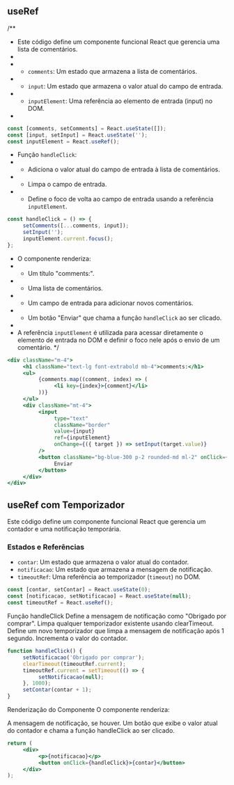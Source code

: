 ## useRef

/\*\*

-    Este código define um componente funcional React que gerencia uma lista de comentários.
-
-    -    `comments`: Um estado que armazena a lista de comentários.
-    -    `input`: Um estado que armazena o valor atual do campo de entrada.
-    -    `inputElement`: Uma referência ao elemento de entrada (input) no DOM.
-

```jsx
const [comments, setComments] = React.useState([]);
const [input, setInput] = React.useState('');
const inputElement = React.useRef();
```

-    Função `handleClick`:
-    -    Adiciona o valor atual do campo de entrada à lista de comentários.
-    -    Limpa o campo de entrada.
-    -    Define o foco de volta ao campo de entrada usando a referência `inputElement`.

```jsx
const handleClick = () => {
     setComments([...comments, input]);
     setInput('');
     inputElement.current.focus();
};
```

-    O componente renderiza:
-    -    Um título "comments:".
-    -    Uma lista de comentários.
-    -    Um campo de entrada para adicionar novos comentários.
-    -    Um botão "Enviar" que chama a função `handleClick` ao ser clicado.
-
-    A referência `inputElement` é utilizada para acessar diretamente o elemento de entrada no DOM e definir o foco nele após o envio de um comentário.
     \*/

```jsx
<div className="m-4">
     <h1 className="text-lg font-extrabold mb-4">comments:</h1>
     <ul>
          {comments.map((comment, index) => (
               <li key={index}>{comment}</li>
          ))}
     </ul>
     <div className="mt-4">
          <input
               type="text"
               className="border"
               value={input}
               ref={inputElement}
               onChange={({ target }) => setInput(target.value)}
          />
          <button className="bg-blue-300 p-2 rounded-md ml-2" onClick={handleClick}>
               Enviar
          </button>
     </div>
</div>
```

## useRef com Temporizador

Este código define um componente funcional React que gerencia um contador e uma notificação temporária.

### Estados e Referências

-    `contar`: Um estado que armazena o valor atual do contador.
-    `notificacao`: Um estado que armazena a mensagem de notificação.
-    `timeoutRef`: Uma referência ao temporizador (`timeout`) no DOM.

```jsx
const [contar, setContar] = React.useState(0);
const [notificacao, setNotificacao] = React.useState(null);
const timeoutRef = React.useRef();
```

Função handleClick
Define a mensagem de notificação como "Obrigado por comprar".
Limpa qualquer temporizador existente usando clearTimeout.
Define um novo temporizador que limpa a mensagem de notificação após 1 segundo.
Incrementa o valor do contador.

```jsx
function handleClick() {
     setNotificacao('Obrigado por comprar');
     clearTimeout(timeoutRef.current);
     timeoutRef.current = setTimeout(() => {
          setNotificacao(null);
     }, 1000);
     setContar(contar + 1);
}
```

Renderização do Componente
O componente renderiza:

A mensagem de notificação, se houver.
Um botão que exibe o valor atual do contador e chama a função handleClick ao ser clicado.

```jsx
return (
     <div>
          <p>{notificacao}</p>
          <button onClick={handleClick}>{contar}</button>
     </div>
);
```
